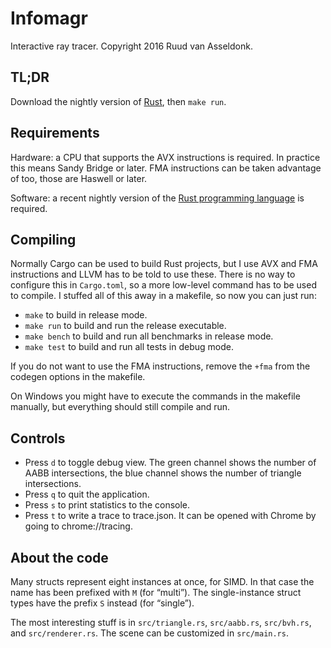 Infomagr
========

Interactive ray tracer. Copyright 2016 Ruud van Asseldonk.

TL;DR
-----

Download the nightly version of [Rust](https://rust-lang.org), then `make run`.

Requirements
------------

Hardware: a CPU that supports the AVX instructions is required. In practice this
means Sandy Bridge or later. FMA instructions can be taken advantage of too,
those are Haswell or later.

Software: a recent nightly version of the
[Rust programming language](https://rust-lang.org) is required.

Compiling
---------

Normally Cargo can be used to build Rust projects, but I use AVX and FMA
instructions and LLVM has to be told to use these. There is no way to configure
this in `Cargo.toml`, so a more low-level command has to be used to compile. I
stuffed all of this away in a makefile, so now you can just run:

 * `make` to build in release mode.
 * `make run` to build and run the release executable.
 * `make bench` to build and run all benchmarks in release mode.
 * `make test` to build and run all tests in debug mode.

If you do not want to use the FMA instructions, remove the `+fma` from the
codegen options in the makefile.

On Windows you might have to execute the commands in the makefile manually, but
everything should still compile and run.

Controls
--------

 * Press `d` to toggle debug view.
   The green channel shows the number of AABB intersections,
   the blue channel shows the number of triangle intersections.
 * Press `q` to quit the application.
 * Press `s` to print statistics to the console.
 * Press `t` to write a trace to trace.json.
   It can be opened with Chrome by going to chrome://tracing.

About the code
--------------

Many structs represent eight instances at once, for SIMD. In that case the name
has been prefixed with `M` (for “multi”). The single-instance struct types have
the prefix `S` instead (for “single”).

The most interesting stuff is in `src/triangle.rs`, `src/aabb.rs`, `src/bvh.rs`,
and `src/renderer.rs`. The scene can be customized in `src/main.rs`.

[rust]: https://rust-lang.org
